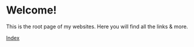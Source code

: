 
# Welcome!
This is the root page of my websites. Here you will find all the links & more.

[Index](https://404pagen0tfound.github.io/Websites/index.html)
